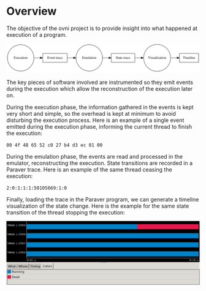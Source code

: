 # Overview

The objective of the ovni project is to provide insight into what
happened at execution of a program.

![Instrumentation process](fig/instrumentation.svg)

The key pieces of software involved are instrumented so they emit events
during the execution which allow the reconstruction of the execution
later on.

During the execution phase, the information gathered in the events is
kept very short and simple, so the overhead is kept at minimum to avoid
disturbing the execution process. Here is an example of a single event
emitted during the execution phase, informing the current thread to
finish the execution:

	00 4f 48 65 52 c0 27 b4 d3 ec 01 00

During the emulation phase, the events are read and processed in the
emulator, reconstructing the execution. State transitions are recorded
in a Paraver trace. Here is an example of the same thread ceasing the
execution:

	2:0:1:1:1:50105669:1:0

Finally, loading the trace in the Paraver program, we can generate a
timeline visualization of the state change. Here is the example for the
same state transition of the thread stopping the execution:

![Visualization](fig/visualization.png)
